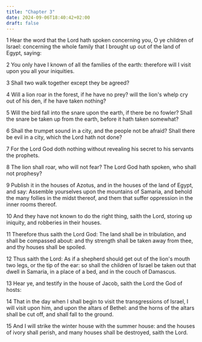 ```yaml
---
title: "Chapter 3"
date: 2024-09-06T18:40:42+02:00
draft: false
---
```




1 Hear the word that the Lord hath spoken concerning you, O ye children of Israel: concerning the whole family that I brought up out of the land of Egypt, saying:

2 You only have I known of all the families of the earth: therefore will I visit upon you all your iniquities.

3 Shall two walk together except they be agreed?

4 Will a lion roar in the forest, if he have no prey? will the lion's whelp cry out of his den, if he have taken nothing?

5 Will the bird fall into the snare upon the earth, if there be no fowler? Shall the snare be taken up from the earth, before it hath taken somewhat?

6 Shall the trumpet sound in a city, and the people not be afraid? Shall there be evil in a city, which the Lord hath not done?

7 For the Lord God doth nothing without revealing his secret to his servants the prophets.

8 The lion shall roar, who will not fear? The Lord God hath spoken, who shall not prophesy?

9 Publish it in the houses of Azotus, and in the houses of the land of Egypt, and say: Assemble yourselves upon the mountains of Samaria, and behold the many follies in the midst thereof, and them that suffer oppression in the inner rooms thereof.

10 And they have not known to do the right thing, saith the Lord, storing up iniquity, and robberies in their houses.

11 Therefore thus saith the Lord God: The land shall be in tribulation, and shall be compassed about: and thy strength shall be taken away from thee, and thy houses shall be spoiled.

12 Thus saith the Lord: As if a shepherd should get out of the lion's mouth two legs, or the tip of the ear: so shall the children of Israel be taken out that dwell in Samaria, in a place of a bed, and in the couch of Damascus.

13 Hear ye, and testify in the house of Jacob, saith the Lord the God of hosts:

14 That in the day when I shall begin to visit the transgressions of Israel, I will visit upon him, and upon the altars of Bethel: and the horns of the altars shall be cut off, and shall fall to the ground.

15 And I will strike the winter house with the summer house: and the houses of ivory shall perish, and many houses shall be destroyed, saith the Lord.

